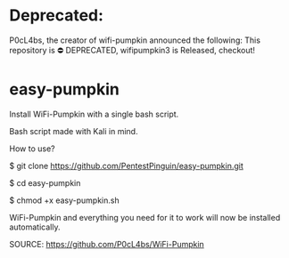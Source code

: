 # Deprecated:
P0cL4bs, the creator of wifi-pumpkin announced the following:
This repository is ⛔️ DEPRECATED, wifipumpkin3 is Released, checkout!

# easy-pumpkin
Install WiFi-Pumpkin with a single bash script.


Bash script made with Kali in mind.



How to use?

$ git clone https://github.com/PentestPinguin/easy-pumpkin.git

$ cd easy-pumpkin

$ chmod +x easy-pumpkin.sh

WiFi-Pumpkin and everything you need for it to work will now be installed automatically.

SOURCE: https://github.com/P0cL4bs/WiFi-Pumpkin
